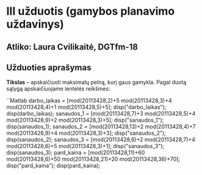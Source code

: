 # III užduotis (gamybos planavimo uždavinys)
## Atliko: Laura Cvilikaitė, DGTfm-18
## Užduoties aprašymas
**Tikslas** – apskaičiuoti maksimalų pelną, kurį gaus gamykla.
Pagal duotą sąlygą apskaičiuojame lentelės reikšmes:

``Matlab
darbo_laikas  = [mod(20113428,2)+5 mod(20113428,3)+4 mod(20113428,4)+1 mod(20113428,5)+5];
disp("darbo_laikas");
disp(darbo_laikas);
sanaudos_1  = [mod(20113428,7)+3 mod(20113428,5)+4 mod(20113428,9)+2 mod(20113428,3)+5];
disp("sanaudos_1");
disp(sanaudos_1);
sanaudos_2  = [mod(20113428,13)+2 mod(20113428,4)+7 mod(20113428,9)+4 mod(20113428,3)+3];
disp("sanaudos_2");
disp(sanaudos_2);
sanaudos_3  = [mod(20113428,6)+2 mod(20113428,7)+4 mod(20113428,6)+5 mod(20113428,3)+1];
disp("sanaudos_3");
disp(sanaudos_3);
pard_kaina  = [mod(20113428,11)+60 mod(20113428,6)+50 mod(20113428,21)+20 mod(20113428,36)+70];
disp("pard_kaina");
disp(pard_kaina);
```
